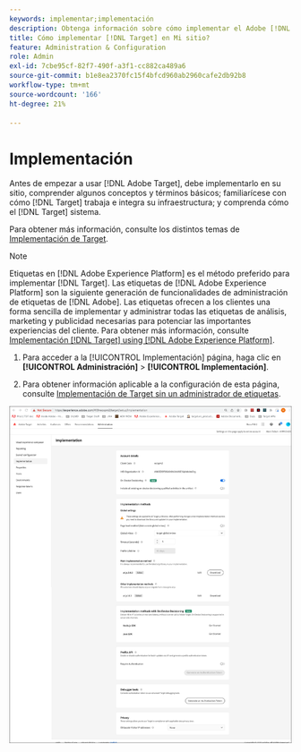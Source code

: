 ```yaml
---
keywords: implementar;implementación
description: Obtenga información sobre cómo implementar el Adobe [!DNL Target] del sitio. Establezca la configuración global, el método de implementación (SDK web de AEP o at.js) y mucho más.
title: Cómo implementar [!DNL Target] en Mi sitio?
feature: Administration & Configuration
role: Admin
exl-id: 7cbe95cf-82f7-490f-a3f1-cc882ca489a6
source-git-commit: b1e8ea2370fc15f4bfcd960ab2960cafe2db92b8
workflow-type: tm+mt
source-wordcount: '166'
ht-degree: 21%

---
```


# Implementación

Antes de empezar a usar [!DNL Adobe Target], debe implementarlo en su sitio, comprender algunos conceptos y términos básicos; familiarícese con cómo [!DNL Target] trabaja e integra su infraestructura; y comprenda cómo el [!DNL Target] sistema.

Para obtener más información, consulte los distintos temas de [Implementación de Target](/help/main/c-implementing-target/implementing-target.md).

>[!NOTE]
>
>Etiquetas en [!DNL Adobe Experience Platform] es el método preferido para implementar [!DNL Target]. Las etiquetas de [!DNL Adobe Experience Platform] son la siguiente generación de funcionalidades de administración de etiquetas de [!DNL Adobe]. Las etiquetas ofrecen a los clientes una forma sencilla de implementar y administrar todas las etiquetas de análisis, marketing y publicidad necesarias para potenciar las importantes experiencias del cliente. Para obtener más información, consulte [Implementación [!DNL Target] using [!DNL Adobe Experience Platform]](https://developer.adobe.com/target/implement/client-side/atjs/how-to-deployatjs/implement-target-using-adobe-launch/).

1. Para acceder a la [!UICONTROL Implementación] página, haga clic en **[!UICONTROL Administración]** > **[!UICONTROL Implementación]**.

1. Para obtener información aplicable a la configuración de esta página, consulte [Implementación de Target sin un administrador de etiquetas](https://developer.adobe.com/target/implement/client-side/atjs/how-to-deployatjs/implement-target-without-a-tag-manager/).

![Página de implementación](/help/main/administrating-target/assets/implementation.png)
